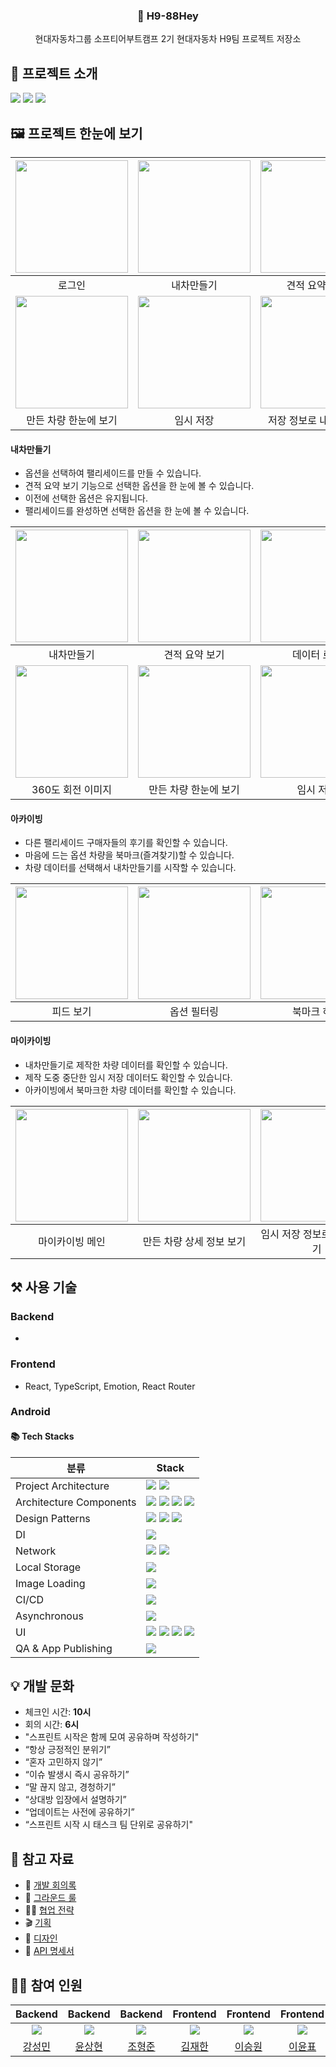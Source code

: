 <p align="center">
  <h3 align="center">🦈 H9-88Hey</h3>
  <p align="center">현대자동차그룹 소프티어부트캠프 2기 현대자동차 H9팀 프로젝트 저장소</p>
</p>

## 📄 프로젝트 소개
<img src="https://github.com/softeerbootcamp-2nd/H9-88Hey/assets/39405316/78736d18-1e4a-4471-a64f-0b37b8f6ea29">  
<img src="https://github.com/softeerbootcamp-2nd/H9-88Hey/assets/39405316/88b3b1c3-7914-498e-83f2-749ec185ac85">  
<img src="https://github.com/softeerbootcamp-2nd/H9-88Hey/assets/39405316/f0e94651-a205-49a9-83d5-4da74b3c2ecd">  

## 🖼️ 프로젝트 한눈에 보기
|<img src="https://github.com/softeerbootcamp-2nd/H9-88Hey/assets/39405316/d763a1f8-ba21-419e-b090-840c0c9012c4" width=180>|<img src="https://github.com/softeerbootcamp-2nd/H9-88Hey/assets/39405316/ddb6b50a-baed-47b8-a2ba-c3f6c0070f46" width=180>|<img src="https://github.com/softeerbootcamp-2nd/H9-88Hey/assets/39405316/159df725-1cff-4ff1-bd35-eafce0c52683" width="180" />|
|:--:|:--:|:--:|
|로그인|내차만들기|견적 요약 보기|
|<img src="https://github.com/softeerbootcamp-2nd/H9-88Hey/assets/39405316/126aca3a-f220-4cb9-9a74-a2af4abe7aa7" width=180>|<img src="https://github.com/softeerbootcamp-2nd/H9-88Hey/assets/39405316/d2d635f1-e6e7-44fa-a7de-e7608d9e64ba" width=180>|<img src="https://github.com/softeerbootcamp-2nd/H9-88Hey/assets/39405316/ab42a1d1-6dfd-4ebc-b196-5d113c36f11b" width="180" />|
|만든 차량 한눈에 보기|임시 저장|저장 정보로 내차만들기|

#### 내차만들기
* 옵션을 선택하여 팰리세이드를 만들 수 있습니다.
* 견적 요약 보기 기능으로 선택한 옵션을 한 눈에 볼 수 있습니다.
* 이전에 선택한 옵션은 유지됩니다.
* 팰리세이드를 완성하면 선택한 옵션을 한 눈에 볼 수 있습니다.

|<img src="https://github.com/softeerbootcamp-2nd/H9-88Hey/assets/39405316/ddb6b50a-baed-47b8-a2ba-c3f6c0070f46" width=180>|<img src="https://github.com/softeerbootcamp-2nd/H9-88Hey/assets/39405316/110a0232-e446-4d76-9b95-a44fbf20e368" width=180>|<img src="https://github.com/softeerbootcamp-2nd/H9-88Hey/assets/39405316/2b46dff1-2003-4875-a192-939c0cc8baba" width=180>|<img src="https://github.com/softeerbootcamp-2nd/H9-88Hey/assets/39405316/5b9f12b2-f715-4bdb-8ac0-5fa342bc32a4" width=180>|
|:--:|:--:|:--:|:--:|
|내차만들기|견적 요약 보기|데이터 로딩|선택한 옵션 유지|
|<img src="https://github.com/softeerbootcamp-2nd/H9-88Hey/assets/39405316/365fec7f-990a-4c79-8382-b74e9d4f0c76" width=180>|<img src="https://github.com/softeerbootcamp-2nd/H9-88Hey/assets/39405316/126aca3a-f220-4cb9-9a74-a2af4abe7aa7" width=180>|<img src="https://github.com/softeerbootcamp-2nd/H9-88Hey/assets/39405316/d2d635f1-e6e7-44fa-a7de-e7608d9e64ba" width="180" />|<img src="https://github.com/softeerbootcamp-2nd/H9-88Hey/assets/39405316/ab42a1d1-6dfd-4ebc-b196-5d113c36f11b" width=180>|
|360도 회전 이미지|만든 차량 한눈에 보기|임시 저장|저장 정보로 내차만들기|

#### 아카이빙
* 다른 팰리세이드 구매자들의 후기를 확인할 수 있습니다.
* 마음에 드는 옵션 차량을 북마크(즐겨찾기)할 수 있습니다.
* 차량 데이터를 선택해서 내차만들기를 시작할 수 있습니다.

|<img src="https://github.com/softeerbootcamp-2nd/H9-88Hey/assets/39405316/9fa6e2b1-838a-45be-8753-ff8167b09f03" width=180>|<img src="https://github.com/softeerbootcamp-2nd/H9-88Hey/assets/39405316/d953b069-6d16-47c4-a3d4-7311c5c9759d" width=180>|<img src="https://github.com/softeerbootcamp-2nd/H9-88Hey/assets/39405316/194f5902-2253-4ff5-9737-dde79e19ea71" width=180>|<img src="https://github.com/softeerbootcamp-2nd/H9-88Hey/assets/39405316/1052a356-cb7c-4aba-b81d-91bdc3f8b431" width=180>|
|:--:|:--:|:--:|:--:|
|피드 보기|옵션 필터링|북마크 하기|피드 정보로 내차만들기|

#### 마이카이빙
* 내차만들기로 제작한 차량 데이터를 확인할 수 있습니다.
* 제작 도중 중단한 임시 저장 데이터도 확인할 수 있습니다.
* 아카이빙에서 북마크한 차량 데이터를 확인할 수 있습니다.

|<img src="https://github.com/softeerbootcamp-2nd/H9-88Hey/assets/39405316/5429c984-da04-42c5-9742-841bb2f77ab9" width=180>|<img src="https://github.com/softeerbootcamp-2nd/H9-88Hey/assets/39405316/684001f7-5408-4126-956c-bb45881eaba5" width=180>|<img src="https://github.com/softeerbootcamp-2nd/H9-88Hey/assets/39405316/32edec67-1045-4f41-b6e1-8ef4a1805072" width=180>|<img src="https://github.com/softeerbootcamp-2nd/H9-88Hey/assets/39405316/ab42a1d1-6dfd-4ebc-b196-5d113c36f11b" width=180>|
|:--:|:--:|:--:|:--|
|마이카이빙 메인|만든 차량 상세 정보 보기|임시 저장 정보로 내차 만들기|북마크 정보로 내차만들기|


## ⚒️ 사용 기술
### Backend
- 
### Frontend
- React, TypeScript, Emotion, React Router
### Android
#### 📚 Tech Stacks
|분류|Stack|
|------|---|
|Project Architecture|<img src="https://img.shields.io/badge/Multi Module-99bafb?style=forthebage"/> <img src="https://img.shields.io/badge/Clean Architecture-3DDC84?style=forthebage&logo=Android&logoColor=white"/>|
|Architecture Components|<img src="https://img.shields.io/badge/ViewModel-3DDC84?style=forthebage&logo=Android&logoColor=white"/> <img src="https://img.shields.io/badge/Navigation-3DDC84?style=forthebage&logo=Android&logoColor=white"/> <img src="https://img.shields.io/badge/Lifecycle-3DDC84?style=forthebage&logo=Android&logoColor=white"/> <img src="https://img.shields.io/badge/Paging-3DDC84?style=forthebage&logo=Android&logoColor=white"/> |
|Design Patterns|<img src="https://img.shields.io/badge/Repository Pattern-000000?style=forthebage"/> <img src="https://img.shields.io/badge/Observer Pattern - Flow-f3841c?style=forthebage&logo=Kotlin&logoColor=blueviolet"/> <img src="https://img.shields.io/badge/Observer Pattern - LiveData-3DDC84?style=forthebage&logo=Android&logoColor=white"/>|
|DI|<img src="https://img.shields.io/badge/Hilt-2196f3?style=forthebadge"/>|
|Network|<img src="https://img.shields.io/badge/Retrofit-000000?style=forthebadge"/> <img src="https://img.shields.io/badge/OkHttp-FFFFFF?style=forthebadge"/>|
|Local Storage|<img src="https://img.shields.io/badge/SharedPreferences-3DDC84?style=forthebage&logo=Android&logoColor=white"/>|
|Image Loading|<img src="https://img.shields.io/badge/Coil-000000?style=forthebage&logo=Kotlin"/>|
|CI/CD|<img src="https://img.shields.io/badge/GitHub Actions-2088FF?style=forthebage&logo=GitHub Actions&logoColor=black"/>|
|Asynchronous|<img src="https://img.shields.io/badge/Coroutines-f3841c?style=forthebage&logo=Kotlin&logoColor=blueviolet"/>|
|UI|<img src="https://img.shields.io/badge/Jetpack Compose-3DDC84?style=forthebage&logo=jetpackcompose&logoColor=white"/> <img src="https://img.shields.io/badge/Material-757575?style=forthebage&logo=Material Design&logoColor=white"/> <img src="https://img.shields.io/badge/Theme-3DDC84?style=forthebage&logo=Android&logoColor=white"/> <img src="https://img.shields.io/badge/Lottie-00A98F?style=forthebage"/>|
|QA & App Publishing|<img src="https://img.shields.io/badge/Firebase App Distribution-EB844E?style=forthebage&logo=Firebase&logoColor=yellow"/>|

## 💡 개발 문화
- 체크인 시간: **10시**
- 회의 시간: **6시**
- "스프린트 시작은 함께 모여 공유하며 작성하기"
- “항상 긍정적인 분위기”
- “혼자 고민하지 않기”
- “이슈 발생시 즉시 공유하기”
- “말 끊지 않고, 경청하기”
- “상대방 입장에서 설명하기”
- “업데이트는 사전에 공유하기”
- “스프린트 시작 시 태스크 팀 단위로 공유하기"

## 📒 참고 자료
- 📆 [개발 회의록](https://eight-citrine-a23.notion.site/77a16c123d684dcfa181e5a1337d968b?v=dac04694a51d4e76b033773281aab9cf&pvs=4)
- 📌 [그라운드 룰](https://eight-citrine-a23.notion.site/1e3658b99b3b4ed682f3103c2ada2c79?pvs=4)
- 🤹‍♂️ [협업 전략](https://eight-citrine-a23.notion.site/GitHub-9560611adc2b462ba5b5f115d03a34dd?pvs=4)
- 🎬 [기획](https://www.figma.com/file/JYV5ZV1tXRHU8kjuA6abpK/%EC%83%81%EC%84%B8%EC%84%A4%EA%B3%84%EC%95%88-230719-v0.2?type=design&node-id=0-1&mode=design&t=qNmPD6CjJPlW4qVm-0)
- 🎨 [디자인](https://www.figma.com/file/7Z1cW7vx7ejocQzIJIYnDs/Handoff_%EC%97%91%EC%85%80?type=design&node-id=1-6&mode=design&t=hzkpYWWJyCNmyD44-0)
- 📖 [API 명세서](https://eight-citrine-a23.notion.site/API-6f9154e80f3445fd9aeb8b92a666c68e?pvs=4)

## 👨‍💻 참여 인원

|                    Backend                    |                      Backend                      |                     Backend                      |                    Frontend                    |                   Frontend                   |                     Frontend                     |                   Android                    |                      Android                      |                     
|:---------------------------------------------:|:-------------------------------------------------:|:------------------------------------------------:|:----------------------------------------------:|:--------------------------------------------:|:------------------------------------------------:|:--------------------------------------------:|:-------------------------------------------------:|
| ![](https://github.com/ddingmin.png?size=120) | ![](https://github.com/springscomin.png?size=120) | ![](https://github.com/RecordOfJun.png?size=120) | ![](https://github.com/kim-limit.png?size=120) | ![](https://github.com/sukam09.png?size=120) | ![](https://github.com/lee-yun-pyo.png?size=120) | ![](https://github.com/TTC1018.png?size=120) | ![](https://github.com/SeungWoo-Ahn.png?size=120) |
|      [강성민](https://github.com/ddingmin)       |      [윤상현](https://github.com/springscomin)       |      [조형준](https://github.com/RecordOfJun)       |      [김재한](https://github.com/kim-limit)       |      [이승원](https://github.com/sukam09)       |      [이윤표](https://github.com/lee-yun-pyo)       |      [박동현](https://github.com/TTC1018)       |      [안승우](https://github.com/SeungWoo-Ahn)       |
